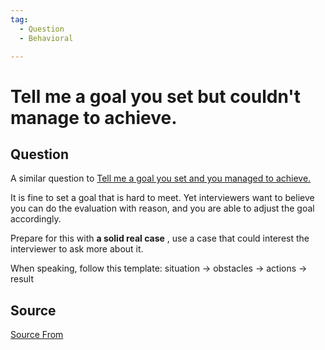 ```yaml
---
tag:
  - Question
  - Behavioral

---
```

  
# Tell me a goal you set but couldn't manage to achieve.

## Question
A similar question to [Tell me a goal you set and you managed to achieve.](https://bigfrontend.dev/question/Tell-me-a-goal-you-set-and-you-managed-to-achieve)

It is fine to set a goal that is hard to meet. Yet interviewers want to believe you can do the evaluation with reason, and you are able to adjust the goal accordingly.

Prepare for this with **a solid real case** , use a case that could interest the interviewer to ask more about it.

When speaking, follow this template: situation → obstacles → actions → result




##  Source
[Source From](https://bigfrontend.dev/question/Tell-me-a-goal-you-set-but-couldn-t-manage-to-achieve)

  